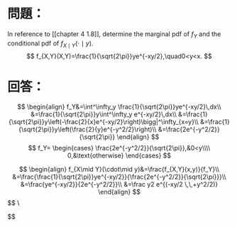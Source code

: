 # 問題：
In reference to [[chapter 4 1.8]], determine the marginal pdf of $f_Y$ and the conditional pdf of $f_{X\mid Y}(\cdot\mid y)$.
$$
f_{X,Y}(X,Y)=\frac{1}{\sqrt{2\pi}}ye^{-xy/2},\quad0<y<x.
$$
# 回答：
$$
\begin{align}
f_Y&=\int^\infty_y \frac{1}{\sqrt{2\pi}}ye^{-xy/2}\,dx\\
&=\frac{1}{\sqrt{2\pi}}y\int^\infty_y e^{-xy/2}\,dx\\
&=\frac{1}{\sqrt{2\pi}}y\left(-\frac{2}{x}e^{-xy/2}\right)\bigg|^\infty_{x=y}\\
&=\frac{1}{\sqrt{2\pi}}y\left(\frac{2}{y}e^{-y^2/2}\right)\\
&=\frac{2e^{-y^2/2}}{\sqrt{2\pi}}
\end{align}
$$
$$
f_Y=
\begin{cases}
\frac{2e^{-y^2/2}}{\sqrt{2\pi}},&0<y\\\\
0,&\text{otherwise}
\end{cases}
$$

$$
\begin{align}
f_{X\mid Y}(\cdot\mid y)&=\frac{f_{X,Y}(x,y)}{f_Y}\\
&=\frac{\frac{1}{\sqrt{2\pi}}ye^{-xy/2}}{\frac{2e^{-y^2/2}}{\sqrt{2\pi}}}\\
&=\frac{ye^{-xy/2}}{2e^{-y^2/2}}\\
&=\frac y2 e^{(-xy/2 \,\,+y^2/2)}
\end{align}
$$
$$
\

$$